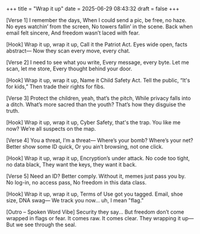 +++
title = "Wrap it up"
date = 2025-06-29 08:43:32
draft = false
+++

[Verse 1]
I remember the days,
When I could send a pic, be free, no haze.
No eyes watchin’ from the screen,
No towers fallin’ in the scene.
Back when email felt sincere,
And freedom wasn’t laced with fear.

[Hook]
Wrap it up, wrap it up,
Call it the Patriot Act.
Eyes wide open, facts abstract—
Now they scan every move, every chat.

[Verse 2]
I need to see what you write,
Every message, every byte.
Let me scan, let me store,
Every thought behind your door.

[Hook]
Wrap it up, wrap it up,
Name it Child Safety Act.
Tell the public, “It's for kids,”
Then trade their rights for fibs.

[Verse 3]
Protect the children, yeah, that’s the pitch,
While privacy falls into a ditch.
What’s more sacred than the youth?
That’s how they disguise the truth.

[Hook]
Wrap it up, wrap it up,
Cyber Safety, that's the trap.
You like me now?
We’re all suspects on the map.

[Verse 4]
You a threat, I’m a threat—
Where’s your bomb? Where’s your net?
Better show some ID quick,
Or you ain’t browsing, not one click.

[Hook]
Wrap it up, wrap it up,
Encryption’s under attack.
No code too tight, no data black,
They want the keys, they want it back.

[Verse 5]
Need an ID? Better comply.
Without it, memes just pass you by.
No log-in, no access pass,
No freedom in this data class.

[Hook]
Wrap it up, wrap it up,
Terms of Use got you tagged.
Email, shoe size, DNA swag—
We track you now... uh, I mean "flag."

[Outro – Spoken Word Vibe]
Security they say...
But freedom don’t come wrapped in flags or fear.
It comes raw. It comes clear.
They wrapping it up—
But we see through the seal.
